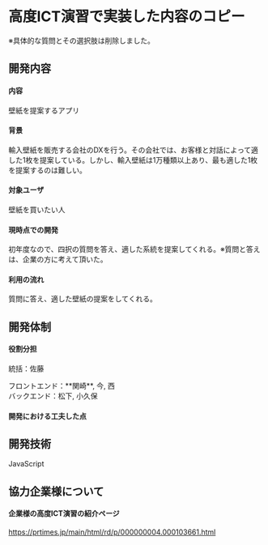 # 高度ICT演習で実装した内容のコピー
※具体的な質問とその選択肢は削除しました。
## 開発内容
#### 内容
壁紙を提案するアプリ
#### 背景
輸入壁紙を販売する会社のDXを行う。その会社では、お客様と対話によって適した1枚を提案している。しかし、輸入壁紙は1万種類以上あり、最も適した1枚を提案するのは難しい。
#### 対象ユーザ
壁紙を買いたい人
#### 現時点での開発
初年度なので、四択の質問を答え、適した系統を提案してくれる。※質問と答えは、企業の方に考えて頂いた。
#### 利用の流れ
質問に答え、適した壁紙の提案をしてくれる。

## 開発体制

#### 役割分担
統括：佐藤
<div></div>
フロントエンド：**関崎**, 今, 西
<div></div>
バックエンド：松下, 小久保

#### 開発における工夫した点

## 開発技術
JavaScript

## 協力企業様について
#### 企業様の高度ICT演習の紹介ページ
https://prtimes.jp/main/html/rd/p/000000004.000103661.html

